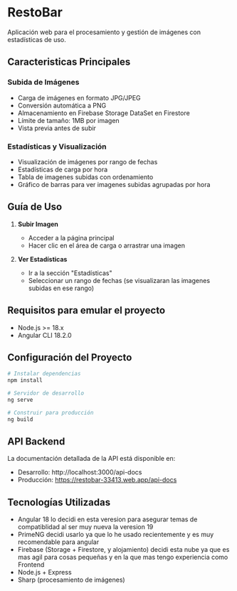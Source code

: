# RestoBar

Aplicación web para el procesamiento y gestión de imágenes con estadísticas de uso.

## Caracteristicas Principales

### Subida de Imágenes
- Carga de imágenes en formato JPG/JPEG
- Conversión automática a PNG
- Almacenamiento en Firebase Storage
  DataSet en Firestore
- Límite de tamaño: 1MB por imagen
- Vista previa antes de subir

### Estadísticas y Visualización
- Visualización de imágenes por rango de fechas
- Estadísticas de carga por hora
- Tabla de imagenes subidas con ordenamiento
- Gráfico de barras para ver imagenes subidas agrupadas por hora

## Guía de Uso

1. **Subir Imagen**
   - Acceder a la página principal
   - Hacer clic en el área de carga o arrastrar una imagen

2. **Ver Estadísticas**
   - Ir a la sección "Estadísticas"
   - Seleccionar un rango de fechas (se visualizaran las imagenes subidas en ese rango)

## Requisitos para emular el proyecto

- Node.js >= 18.x
- Angular CLI 18.2.0

## Configuración del Proyecto

```bash
# Instalar dependencias
npm install

# Servidor de desarrollo
ng serve

# Construir para producción
ng build
```

## API Backend

La documentación detallada de la API está disponible en:
- Desarrollo: http://localhost:3000/api-docs
- Producción: https://restobar-33413.web.app/api-docs

## Tecnologías Utilizadas

- Angular 18 lo decidi en esta veresion para asegurar temas de compatiblidad al ser muy nueva la veresion 19
- PrimeNG decidi usarlo ya que lo he usado recientemente y es muy recomendable para angular
- Firebase (Storage + Firestore, y alojamiento) decidi esta nube ya que es mas agil para cosas pequeñas y en la que mas tengo experiencia como Frontend
- Node.js + Express
- Sharp (procesamiento de imágenes)

